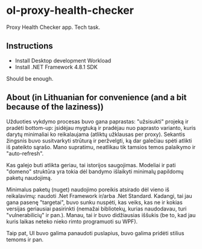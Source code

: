 # ol-proxy-health-checker
Proxy Health Checker app. Tech task.

## Instructions

- Install Desktop development Workload
- Install .NET Framework 4.8.1 SDK

Should be enough.

## About (in Lithuanian for convenience (and a bit because of the laziness))

Užduoties vykdymo procesas buvo gana paprastas: "užsisukti" projeką ir pradėti 
bottom-up: įsidėjau mygtuką ir pradėjau nuo paprasto varianto, kuris darytų 
minimaliai ko reikalaujama (atliktų užklausas per proxy). Sekantis žingsnis buvo 
susitvarkyti strūturą ir peržvelgti, ką dar galečiau spėti atlikti iš pateikto sąrašo. 
Mano supratimu, neatlikau tik tamsios temos palaikymo ir "auto-refresh".

Kas galejo buti atlikta geriau, tai istorijos saugojimas. Modeliai ir pati "domeno" 
struktūra yra tokia dėl bandymo išlaikyti minimalų papildomų paketų 
naudojimą.

Minimalus paketų (nuget) naudojimo poreikis atsirado dėl vieno iš reikalavimų: 
naudoti .Net Framework ir/arba .Net Standard. Kadangi, tai jau gana pasenę
"targetai", buvo sunku nuspėti, kas veiks, kas ne ir kokias versijas geriausiai 
pasirinkti (nemažai bibliotekų, kurias naudodavau, turi "vulnerabilicių" ir pan.). 
Manau, tai ir buvo didžiausias iššukis (be to, kad jau kuris laikas neteko nieko 
rimto programuoti su WPF).

Taip pat, UI buvo galima panaudoti puslapius, buvo galima pridėti stilius temoms ir pan.
